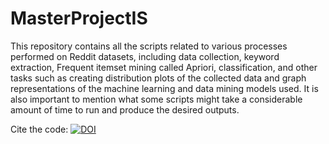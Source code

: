 # MasterProjectIS
This repository contains all the scripts related to various processes performed on Reddit datasets, including data collection, keyword extraction, Frequent itemset mining called Apriori, classification, and other tasks such as creating distribution plots of the collected data and graph representations of the machine learning and data mining models used. It is also important to mention what some scripts might take a considerable amount of time to run and produce the desired outputs.

Cite the code: [![DOI](https://zenodo.org/badge/766846119.svg)](https://zenodo.org/doi/10.5281/zenodo.13362233)
